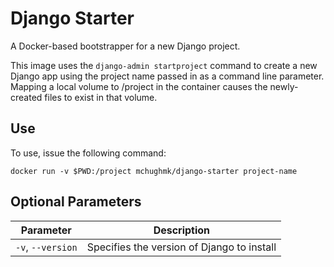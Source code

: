 # Django Starter

A Docker-based bootstrapper for a new Django project.

This image uses the `django-admin startproject` command to create a new Django app using the project name passed in as a command line parameter. Mapping a local volume to /project in the container causes the newly-created files to exist in that volume.

## Use

To use, issue the following command:
```
docker run -v $PWD:/project mchughmk/django-starter project-name
```

## Optional Parameters
| Parameter         | Description                                |
|-------------------|--------------------------------------------|
| `-v`, `--version` | Specifies the version of Django to install |